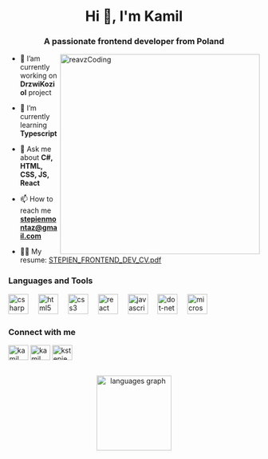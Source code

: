 <h1 align="center">Hi 👋, I'm Kamil</h1>
<h3 align="center">A passionate frontend developer from Poland</h3>  
<img align="right" alt="reavzCoding" width="400" src="https://thealiraza.com/wp-content/uploads/2023/11/Ali-Raza2-export.gif">


- 🔭 I’am currently working on **DrzwiKoziol** project

- 🌱 I’m currently learning **Typescript**

- 💬 Ask me about **C#, HTML, CSS, JS, React**

- 📫 How to reach me **stepienmontaz@gmail.com**

- 🧑‍💼 My resume: [STEPIEN_FRONTEND_DEV_CV.pdf](https://github.com/user-attachments/files/20651811/STEPIEN_FRONTEND_DEV_CV.pdf)


<h3 align="left">Languages and Tools</h3>
<div align="left">
  <img src="https://cdn.jsdelivr.net/gh/devicons/devicon/icons/csharp/csharp-original.svg" height="40" alt="csharp logo"  />
  <img width="12" />
  <img src="https://cdn.jsdelivr.net/gh/devicons/devicon/icons/html5/html5-original.svg" height="40" alt="html5 logo"  />
  <img width="12" />
  <img src="https://cdn.jsdelivr.net/gh/devicons/devicon/icons/css3/css3-original.svg" height="40" alt="css3 logo"  />
  <img width="12" />
  <img src="https://cdn.jsdelivr.net/gh/devicons/devicon/icons/react/react-original.svg" height="40" alt="react logo"  />
  <img width="12" />
  <img src="https://cdn.jsdelivr.net/gh/devicons/devicon/icons/javascript/javascript-original.svg" height="40" alt="javascript logo"  />
  <img width="12" />
  <img src="https://cdn.jsdelivr.net/gh/devicons/devicon/icons/dot-net/dot-net-original.svg" height="40" alt="dot-net logo"  />
  <img width="12" />
  <img src="https://cdn.jsdelivr.net/gh/devicons/devicon/icons/microsoftsqlserver/microsoftsqlserver-plain.svg" height="40" alt="microsoftsqlserver logo"  />
 
</div>
<h3 align="left">Connect with me</h3>
<p align="left">
<a href="https://linkedin.com/in/kstepien7/" target="blank"><img align="center" src="https://raw.githubusercontent.com/rahuldkjain/github-profile-readme-generator/master/src/images/icons/Social/linked-in-alt.svg" alt="kamil stępień" height="30" width="40" /></a>
<a href="https://fb.com/kstepien7/" target="blank"><img align="center" src="https://raw.githubusercontent.com/rahuldkjain/github-profile-readme-generator/master/src/images/icons/Social/facebook.svg" alt="kamil stępień" height="30" width="40" /></a>
<a href="https://instagram.com/kstepien7" target="blank"><img align="center" src="https://raw.githubusercontent.com/rahuldkjain/github-profile-readme-generator/master/src/images/icons/Social/instagram.svg" alt="kstepien7" height="30" width="40" /></a>
</p>


<br clear="both">

<div align="center">
  <img src="https://github-readme-stats.vercel.app/api/top-langs?username=reavz7&locale=en&hide_title=false&layout=compact&card_width=320&langs_count=4&theme=react&hide_border=true&order=2" height="150" alt="languages graph"  />
</div>

###

###

###





###


###
